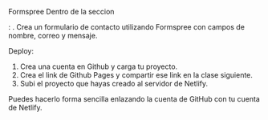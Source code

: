 Formspree
Dentro de la seccion <main>:
    . Crea un formulario de contacto utilizando Formspree con campos de nombre, correo  y mensaje.

Deploy:
1. Crea una cuenta en Github y carga tu proyecto.
2. Crea el link de Github Pages y compartir ese link en la clase siguiente.
3. Subi el proyecto que hayas creado al servidor de Netlify.

Puedes hacerlo forma sencilla enlazando la cuenta de GitHub con tu cuenta de Netlify.